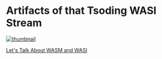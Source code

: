 # Artifacts of that Tsoding WASI Stream

[![thumbnail](http://i3.ytimg.com/vi/2qV-1JhxWeE/hqdefault.jpg)](https://www.youtube.com/watch?v=2qV-1JhxWeE)

[Let's Talk About WASM and WASI](https://www.youtube.com/watch?v=2qV-1JhxWeE)
